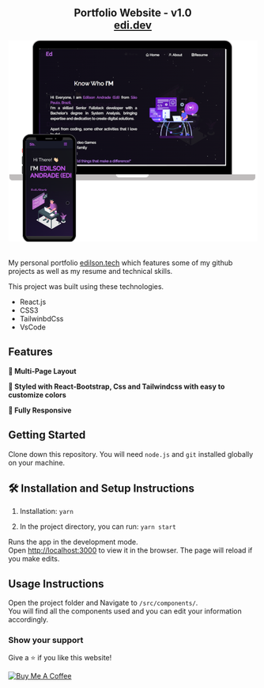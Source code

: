 <h2 align="center">
  Portfolio Website - v1.0<br/>
  <a href="https://edi-portfolio.web.app/" target="_blank">edi.dev</a>
</h2>
<div align="center">
  <img alt="Demo" src="./Images/edireadmeimage.png" />
</div>

<br/>

My personal portfolio <a href="#" target="_blank">edilson.tech</a> which features some of my github projects as well as my resume and technical skills.<br/>

This project was built using these technologies.

- React.js
- CSS3
- TailwinbdCss
- VsCode

## Features

**📖 Multi-Page Layout**

**🎨 Styled with React-Bootstrap, Css and Tailwindcss with easy to customize colors**

**📱 Fully Responsive**

## Getting Started

Clone down this repository. You will need `node.js` and `git` installed globally on your machine.

## 🛠 Installation and Setup Instructions

1. Installation: `yarn`

2. In the project directory, you can run: `yarn start`

Runs the app in the development mode.\
Open [http://localhost:3000](http://localhost:3000) to view it in the browser.
The page will reload if you make edits.

## Usage Instructions

Open the project folder and Navigate to `/src/components/`. <br/>
You will find all the components used and you can edit your information accordingly.

### Show your support

Give a ⭐ if you like this website!

<a href="https://www.buymeacoffee.com/soumyajit4419" target="_blank"><img src="https://cdn.buymeacoffee.com/buttons/v2/default-violet.png" alt="Buy Me A Coffee" height= "60px" width= "217px" ></a>

